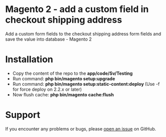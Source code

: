 # Magento 2 - add a custom field in checkout shipping address 

Add a custom form fields to the checkout shipping address form fields and save the value into database - Magento 2

# Installation

- Copy the content of the repo to the <b>app/code/Sv/Testing</b>
- Run command: <b>php bin/magento setup:upgrade</b>
- Run command: <b>php bin/magento setup:static-content:deploy </b>  (Use -f for force deploy on 2.2.x or later)
- Now flush cache: <b>php bin/magento cache:flush</b>

# Support

If you encounter any problems or bugs, please <a href="https://github.com/magentoSvblog/magento-2-add-a-custom-field-to-checkout-shipping/issues">open an issue</a> on GitHub.
